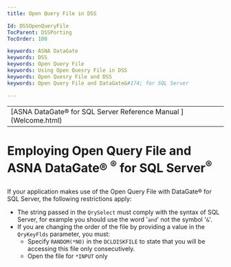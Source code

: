 ```yaml
---
title: Open Query File in DSS

Id: DSSOpenQueryFile
TocParent: DSSPorting
TocOrder: 100

keywords: ASNA DataGate
keywords: DSS
keywords: Open Query File
keywords: Using Open Quesry File in DSS
keywords: Open Quesry File and DSS
keywords: Open Query File and DataGate&#174; for SQL Server

---
```


<table>
			    <tr>
			      <td>
				   <span class="OH_MultiViewContainerPanelDhtmlTable">[ASNA DataGate&#174; for SQL Server Reference Manual
				   ](Welcome.html)</span></td>
			    </tr>
</table>

# Employing Open Query File and ASNA DataGate&#174; <sup>&#174;</sup> for SQL Server<sup>&#174;</sup>

##  
If your application makes use of the Open Query File with DataGate&#174; for SQL Server, the following restrictions apply: 

- The string passed in the <code>QrySelect</code> must comply with the syntax of SQL Server, for example you should 
	use the word '<code>and</code>' not the symbol '<code>&amp;</code>'.
- If you are changing the order of the file by providing a value in the <code>QryKeyFlds</code> parameter, you must:
		<ul>
			<li>Specify <code>RANDOM(*NO)</code> in the <code>DCLDISKFILE</code> to state that you will be accessing this file only consecutively.
- Open the file for <code>*INPUT</code> only

</li>
</ul>

